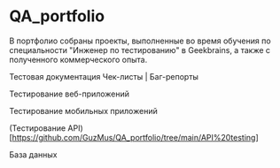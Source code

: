 # QA_portfolio
В портфолио собраны проекты, выполненные во время обучения по специальности "Инженер по тестированию" в Geekbrains, а также с полученного коммерческого опыта.

Тестовая документация
Чек-листы | Баг-репорты

Тестирование веб-приложений

Тестирование мобильных приложений

(Тестирование API)[https://github.com/GuzMus/QA_portfolio/tree/main/API%20testing]

База данных

